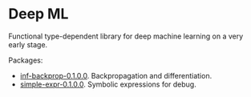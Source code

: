 # Deep ML

Functional type-dependent library for deep machine learning on a very early stage.

Packages:
* [inf-backprop-0.1.0.0](https://hackage.haskell.org/package/inf-backprop). Backpropagation and differentiation.
* [simple-expr-0.1.0.0](https://hackage.haskell.org/package/simple-expr). Symbolic expressions for debug.
